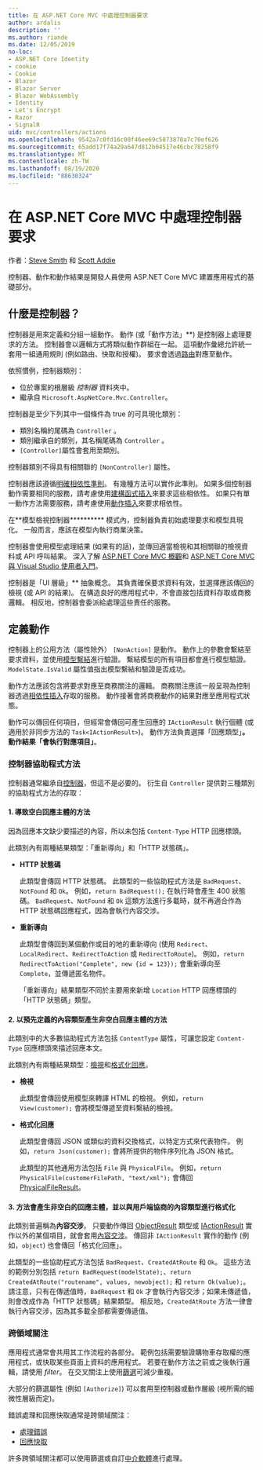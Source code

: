 ```yaml
---
title: 在 ASP.NET Core MVC 中處理控制器要求
author: ardalis
description: ''
ms.author: riande
ms.date: 12/05/2019
no-loc:
- ASP.NET Core Identity
- cookie
- Cookie
- Blazor
- Blazor Server
- Blazor WebAssembly
- Identity
- Let's Encrypt
- Razor
- SignalR
uid: mvc/controllers/actions
ms.openlocfilehash: 9542a7c0fd16c00f46ee69c5873878a7c70ef626
ms.sourcegitcommit: 65add17f74a29a647d812b04517e46cbc78258f9
ms.translationtype: MT
ms.contentlocale: zh-TW
ms.lasthandoff: 08/19/2020
ms.locfileid: "88630324"
---
```

# <a name="handle-requests-with-controllers-in-aspnet-core-mvc"></a>在 ASP.NET Core MVC 中處理控制器要求

作者：[Steve Smith](https://ardalis.com/) 和 [Scott Addie](https://github.com/scottaddie)

控制器、動作和動作結果是開發人員使用 ASP.NET Core MVC 建置應用程式的基礎部分。

## <a name="what-is-a-controller"></a>什麼是控制器？

控制器是用來定義和分組一組動作。 動作 (或「動作方法」**) 是控制器上處理要求的方法。 控制器會以邏輯方式將類似動作群組在一起。 這項動作彙總允許統一套用一組通用規則 (例如路由、快取和授權)。 要求會透過[路由](xref:mvc/controllers/routing)對應至動作。

依照慣例，控制器類別：

* 位於專案的根層級 *控制器* 資料夾中。
* 繼承自 `Microsoft.AspNetCore.Mvc.Controller`。

控制器是至少下列其中一個條件為 true 的可具現化類別：

* 類別名稱的尾碼為 `Controller` 。
* 類別繼承自的類別，其名稱尾碼為 `Controller` 。
* `[Controller]`屬性會套用至類別。

控制器類別不得具有相關聯的 `[NonController]` 屬性。

控制器應該遵循[明確相依性準則](/dotnet/standard/modern-web-apps-azure-architecture/architectural-principles#explicit-dependencies)。 有幾種方法可以實作此準則。 如果多個控制器動作需要相同的服務，請考慮使用[建構函式插入](xref:mvc/controllers/dependency-injection#constructor-injection)來要求這些相依性。 如果只有單一動作方法需要服務，請考慮使用[動作插入](xref:mvc/controllers/dependency-injection#action-injection-with-fromservices)來要求相依性。

在**模型檢視控制器********** 模式內，控制器負責初始處理要求和模型具現化。 一般而言，應該在模型內執行商業決策。

控制器會使用模型處理結果 (如果有的話)，並傳回適當檢視和其相關聯的檢視資料或 API 呼叫結果。 深入了解 [ASP.NET Core MVC 概觀](xref:mvc/overview)和 [ASP.NET Core MVC 與 Visual Studio 使用者入門](xref:tutorials/first-mvc-app/start-mvc)。

控制器是「UI 層級」** 抽象概念。 其負責確保要求資料有效，並選擇應該傳回的檢視 (或 API 的結果)。 在構造良好的應用程式中，不會直接包括資料存取或商務邏輯。 相反地，控制器會委派給處理這些責任的服務。

## <a name="defining-actions"></a>定義動作

控制器上的公用方法（屬性除外） `[NonAction]` 是動作。 動作上的參數會繫結至要求資料，並使用[模型繫結](xref:mvc/models/model-binding)進行驗證。 繫結模型的所有項目都會進行模型驗證。 `ModelState.IsValid` 屬性值指出模型繫結和驗證是否成功。

動作方法應該包含將要求對應至商務關注的邏輯。 商務關注應該一般呈現為控制器透過[相依性插入](xref:mvc/controllers/dependency-injection)存取的服務。 動作接著會將商務動作的結果對應至應用程式狀態。

動作可以傳回任何項目，但經常會傳回可產生回應的 `IActionResult` 執行個體 (或適用於非同步方法的 `Task<IActionResult>`)。 動作方法負責選擇「回應類型」**。 動作結果「會執行對應項目」**。

### <a name="controller-helper-methods"></a>控制器協助程式方法

控制器通常繼承自[控制器](/dotnet/api/microsoft.aspnetcore.mvc.controller)，但這不是必要的。 衍生自 `Controller` 提供對三種類別的協助程式方法的存取：

#### <a name="1-methods-resulting-in-an-empty-response-body"></a>1. 導致空白回應主體的方法

因為回應本文缺少要描述的內容，所以未包括 `Content-Type` HTTP 回應標頭。

此類別內有兩種結果類型：「重新導向」和「HTTP 狀態碼」。

* **HTTP 狀態碼**

    此類型會傳回 HTTP 狀態碼。 此類型的一些協助程式方法是 `BadRequest`、`NotFound` 和 `Ok`。 例如，`return BadRequest();` 在執行時會產生 400 狀態碼。 `BadRequest`、`NotFound` 和 `Ok` 這類方法進行多載時，就不再適合作為 HTTP 狀態碼回應程式，因為會執行內容交涉。

* **重新導向**

    此類型會傳回到某個動作或目的地的重新導向 (使用 `Redirect`、`LocalRedirect`、`RedirectToAction` 或 `RedirectToRoute`)。 例如，`return RedirectToAction("Complete", new {id = 123});` 會重新導向至 `Complete`，並傳遞匿名物件。

    「重新導向」結果類型不同於主要用來新增 `Location` HTTP 回應標頭的「HTTP 狀態碼」類型。

#### <a name="2-methods-resulting-in-a-non-empty-response-body-with-a-predefined-content-type"></a>2. 以預先定義的內容類型產生非空白回應主體的方法

此類別中的大多數協助程式方法包括 `ContentType` 屬性，可讓您設定 `Content-Type` 回應標頭來描述回應本文。

此類別內有兩種結果類型：[檢視](xref:mvc/views/overview)和[格式化回應](xref:web-api/advanced/formatting)。

* **檢視**

    此類型會傳回使用模型來轉譯 HTML 的檢視。 例如，`return View(customer);` 會將模型傳遞至資料繫結的檢視。

* **格式化回應**

    此類型會傳回 JSON 或類似的資料交換格式，以特定方式來代表物件。 例如，`return Json(customer);` 會將所提供的物件序列化為 JSON 格式。
    
    此類型的其他通用方法包括 `File` 與 `PhysicalFile`。 例如，`return PhysicalFile(customerFilePath, "text/xml");` 會傳回 [PhysicalFileResult](/dotnet/api/microsoft.aspnetcore.mvc.physicalfileresult)。

#### <a name="3-methods-resulting-in-a-non-empty-response-body-formatted-in-a-content-type-negotiated-with-the-client"></a>3. 方法會產生非空白的回應主體，並以與用戶端協商的內容類型進行格式化

此類別普遍稱為**內容交涉**。 只要動作傳回 [ObjectResult](/dotnet/api/microsoft.aspnetcore.mvc.objectresult) 類型或 [IActionResult](/dotnet/api/microsoft.aspnetcore.mvc.iactionresult) 實作以外的某個項目，就會套用[內容交涉](xref:web-api/advanced/formatting#content-negotiation)。 傳回非 `IActionResult` 實作的動作 (例如，`object`) 也會傳回「格式化回應」。

此類型的一些協助程式方法包括 `BadRequest`、`CreatedAtRoute` 和 `Ok`。 這些方法的範例分別包括 `return BadRequest(modelState);`、`return CreatedAtRoute("routename", values, newobject);` 和 `return Ok(value);`。 請注意，只有在傳遞值時，`BadRequest` 和 `Ok` 才會執行內容交涉；如果未傳遞值，則會改成作為「HTTP 狀態碼」結果類型。 相反地，`CreatedAtRoute` 方法一律會執行內容交涉，因為其多載全部都需要傳遞值。

### <a name="cross-cutting-concerns"></a>跨領域關注

應用程式通常會共用其工作流程的各部分。 範例包括需要驗證購物車存取權的應用程式，或快取某些頁面上資料的應用程式。 若要在動作方法之前或之後執行邏輯，請使用 *filter*。 在交叉關注上使用[篩選](xref:mvc/controllers/filters)可減少重複。

大部分的篩選屬性 (例如 `[Authorize]`) 可以套用至控制器或動作層級 (視所需的細微性層級而定)。

錯誤處理和回應快取通常是跨領域關注：
* [處理錯誤](xref:mvc/controllers/filters#exception-filters)
* [回應快取](xref:performance/caching/response)

許多跨領域關注都可以使用篩選或自訂[中介軟體](xref:fundamentals/middleware/index)進行處理。
